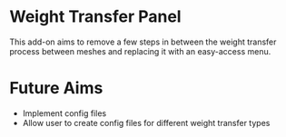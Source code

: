 # Weight Transfer Panel

This add-on aims to remove a few steps in between the weight transfer process between meshes and replacing it with an easy-access menu.

# Future Aims

- Implement config files
- Allow user to create config files for different weight transfer types